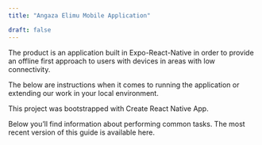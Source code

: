```yaml
---
title: "Angaza Elimu Mobile Application"

draft: false
---
```


The product is an application built in Expo-React-Native in order to provide an offline first approach to users with devices in areas with low connectivity.

The below are instructions when it comes to running the application or extending our work in your local environment.

This project was bootstrapped with Create React Native App.

Below you’ll find information about performing common tasks. The most recent version of this guide is available here.